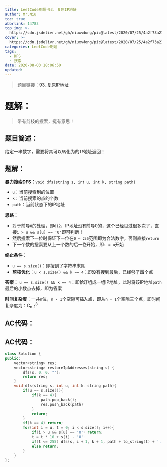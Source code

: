 ```yaml
---
title: LeetCode刷题-93. 复原IP地址
author: Mr.Niu
toc: true
abbrlink: 14783
top_img: >-
  https://cdn.jsdelivr.net/gh/niuxvdong/pic@latest/2020/07/25/4a2f73a21291f7a3f80ada6a6ebae9e4.png
cover: >-
  https://cdn.jsdelivr.net/gh/niuxvdong/pic@latest/2020/07/25/4a2f73a21291f7a3f80ada6a6ebae9e4.png
categories: LeetCode刷题
tags:
  - DFS
  - 搜索
date: 2020-08-03 18:06:50
updated:
---
```






> 题目链接：[93. 复原IP地址]( https://leetcode-cn.com/problems/restore-ip-addresses/)



# 题解：



> 带有剪枝的搜索，挺有意思！



## 题目简述：

给定一串数字，需要将其可以转化为的`IP`地址返回！

## 题解：



**暴力搜索DFS：**`void dfs(string s, int u, int k, string path)`

- `u`：当前搜索到的位置
- `k`：当前搜索的点的个数
- `path`：当前状态下的IP地址



**思路：**

- 对于前导`0`的处理，即`012`，IP地址没有前导0的，这个已经见过很多次了，直接`i > u && s[u] == '0'`即可判断！
- 然后搜索下一位时保证下一位在`0 ~ 255`范围即为合法数字，否则直接`return`
- 下一个数的搜索要从上一个数的后一位开始，即`i = u`开始





**终止条件：**

- `u == s.size()`：即搜到了字符串末尾
- **剪枝优化**：`u < s.size() && k == 4`：即没有搜到最后，已经够了四个点



**答案：** `u == s.size() && k == 4`：即恰好组成一组IP地址，此时将该IP地址`path`最后的小数点去掉，即为答案











**时间复杂度**：一共`n`位，`n - 1`个空隙可插入点，即从`n - 1`个空隙三个点，即时间复杂度为：C<sub>n-1</sub><sup>3</sup>





## AC代码：

## AC代码：



```c++
class Solution {
public:
    vector<string> res;
    vector<string> restoreIpAddresses(string s) {
        dfs(s, 0, 0, "");
        return res;
    }
    void dfs(string s, int u, int k, string path){
        if(u == s.size()){
            if(k == 4){
                path.pop_back();
                res.push_back(path);
            }
            return;
        }
        if(k == 4) return;
        for(int i = u, t = 0; i < s.size(); i++){
            if(i > u && s[u] == '0') return;
            t = t * 10 + s[i] - '0';
            if(t <= 255) dfs(s, i + 1, k + 1, path + to_string(t) + '.');
            else return;
        }
    }
};
```



